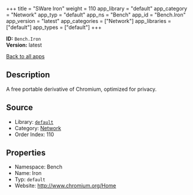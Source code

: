 ﻿+++
title = "SWare Iron"
weight = 110
app_library = "default"
app_category = "Network"
app_typ = "default"
app_ns = "Bench"
app_id = "Bench.Iron"
app_version = "latest"
app_categories = ["Network"]
app_libraries = ["default"]
app_types = ["default"]
+++

**ID:** `Bench.Iron`  
**Version:** latest  
<!--more-->

[Back to all apps](/apps/)

## Description
A free portable derivative of Chromium, optimized for privacy.

## Source

* Library: [`default`](/app_libraries/default)
* Category: [Network](/app_categories/network)
* Order Index: 110

## Properties

* Namespace: Bench
* Name: Iron
* Typ: `default`
* Website: <http://www.chromium.org/Home>


